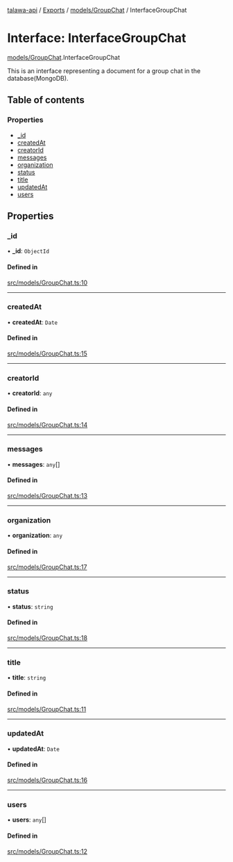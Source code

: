 [talawa-api](../README.md) / [Exports](../modules.md) / [models/GroupChat](../modules/models_GroupChat.md) / InterfaceGroupChat

# Interface: InterfaceGroupChat

[models/GroupChat](../modules/models_GroupChat.md).InterfaceGroupChat

This is an interface representing a document for a group chat in the database(MongoDB).

## Table of contents

### Properties

- [\_id](models_GroupChat.InterfaceGroupChat.md#_id)
- [createdAt](models_GroupChat.InterfaceGroupChat.md#createdat)
- [creatorId](models_GroupChat.InterfaceGroupChat.md#creatorid)
- [messages](models_GroupChat.InterfaceGroupChat.md#messages)
- [organization](models_GroupChat.InterfaceGroupChat.md#organization)
- [status](models_GroupChat.InterfaceGroupChat.md#status)
- [title](models_GroupChat.InterfaceGroupChat.md#title)
- [updatedAt](models_GroupChat.InterfaceGroupChat.md#updatedat)
- [users](models_GroupChat.InterfaceGroupChat.md#users)

## Properties

### \_id

• **\_id**: `ObjectId`

#### Defined in

[src/models/GroupChat.ts:10](https://github.com/PalisadoesFoundation/talawa-api/blob/ae7aa4f/src/models/GroupChat.ts#L10)

___

### createdAt

• **createdAt**: `Date`

#### Defined in

[src/models/GroupChat.ts:15](https://github.com/PalisadoesFoundation/talawa-api/blob/ae7aa4f/src/models/GroupChat.ts#L15)

___

### creatorId

• **creatorId**: `any`

#### Defined in

[src/models/GroupChat.ts:14](https://github.com/PalisadoesFoundation/talawa-api/blob/ae7aa4f/src/models/GroupChat.ts#L14)

___

### messages

• **messages**: `any`[]

#### Defined in

[src/models/GroupChat.ts:13](https://github.com/PalisadoesFoundation/talawa-api/blob/ae7aa4f/src/models/GroupChat.ts#L13)

___

### organization

• **organization**: `any`

#### Defined in

[src/models/GroupChat.ts:17](https://github.com/PalisadoesFoundation/talawa-api/blob/ae7aa4f/src/models/GroupChat.ts#L17)

___

### status

• **status**: `string`

#### Defined in

[src/models/GroupChat.ts:18](https://github.com/PalisadoesFoundation/talawa-api/blob/ae7aa4f/src/models/GroupChat.ts#L18)

___

### title

• **title**: `string`

#### Defined in

[src/models/GroupChat.ts:11](https://github.com/PalisadoesFoundation/talawa-api/blob/ae7aa4f/src/models/GroupChat.ts#L11)

___

### updatedAt

• **updatedAt**: `Date`

#### Defined in

[src/models/GroupChat.ts:16](https://github.com/PalisadoesFoundation/talawa-api/blob/ae7aa4f/src/models/GroupChat.ts#L16)

___

### users

• **users**: `any`[]

#### Defined in

[src/models/GroupChat.ts:12](https://github.com/PalisadoesFoundation/talawa-api/blob/ae7aa4f/src/models/GroupChat.ts#L12)
